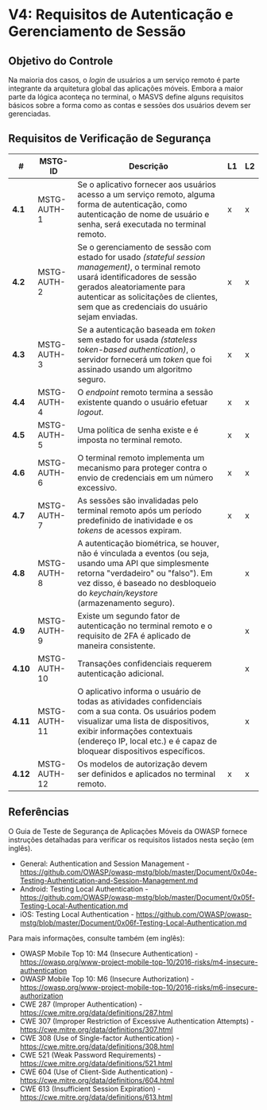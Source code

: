 # V4: Requisitos de Autenticação e Gerenciamento de Sessão

## Objetivo do Controle

Na maioria dos casos, o _login_ de usuários a um serviço remoto é parte integrante da arquitetura global das aplicações móveis. Embora a maior parte da lógica aconteça no terminal, o MASVS define alguns requisitos básicos sobre a forma como as contas e sessões dos usuários devem ser gerenciadas.

## Requisitos de Verificação de Segurança

| # | MSTG-ID | Descrição | L1 | L2 |
| -- | ---------- | ---------------------- | - | - |
| **4.1** | MSTG-AUTH-1 | Se o aplicativo fornecer aos usuários acesso a um serviço remoto, alguma forma de autenticação, como autenticação de nome de usuário e senha, será executada no terminal remoto. | x | x |
| **4.2** | MSTG-AUTH-2 | Se o gerenciamento de sessão com estado for usado _(stateful session management)_, o terminal remoto usará identificadores de sessão gerados aleatoriamente para autenticar as solicitações de clientes, sem que as credenciais do usuário sejam enviadas. | x | x |
| **4.3** | MSTG-AUTH-3 | Se a autenticação baseada em _token_ sem estado for usada _(stateless token-based authentication)_, o servidor fornecerá um _token_ que foi assinado usando um algoritmo seguro. | x | x |
| **4.4** | MSTG-AUTH-4 | O _endpoint_ remoto termina a sessão existente quando o usuário efetuar _logout_. | x | x |
| **4.5** | MSTG-AUTH-5 | Uma política de senha existe e é imposta no terminal remoto. | x | x |
| **4.6** | MSTG-AUTH-6 | O terminal remoto implementa um mecanismo para proteger contra o envio de credenciais em um número excessivo. | x | x |
| **4.7** | MSTG-AUTH-7 | As sessões são invalidadas pelo terminal remoto após um período predefinido de inatividade e os _tokens_ de acessos expiram. | x | x |
| **4.8** | MSTG-AUTH-8 | A autenticação biométrica, se houver, não é vinculada a eventos (ou seja, usando uma API que simplesmente retorna "verdadeiro" ou "falso"). Em vez disso, é baseado no desbloqueio do _keychain/keystore_ (armazenamento seguro). | | x |
| **4.9** | MSTG-AUTH-9 | Existe um segundo fator de autenticação no terminal remoto e o requisito de 2FA é aplicado de maneira consistente. | | x |
| **4.10** | MSTG-AUTH-10 | Transações confidenciais requerem autenticação adicional. | | x |
| **4.11** | MSTG-AUTH-11 | O aplicativo informa o usuário de todas as atividades confidenciais com a sua conta. Os usuários podem visualizar uma lista de dispositivos, exibir informações contextuais (endereço IP, local etc.) e é capaz de bloquear dispositivos específicos. | | x |
| **4.12** | MSTG-AUTH-12 | Os modelos de autorização devem ser definidos e aplicados no terminal remoto. | x | x |

## Referências

O Guia de Teste de Segurança de Aplicações Móveis da OWASP fornece instruções detalhadas para verificar os requisitos listados nesta seção (em inglês).

- General: Authentication and Session Management - <https://github.com/OWASP/owasp-mstg/blob/master/Document/0x04e-Testing-Authentication-and-Session-Management.md>
- Android: Testing Local Authentication - <https://github.com/OWASP/owasp-mstg/blob/master/Document/0x05f-Testing-Local-Authentication.md>
- iOS: Testing Local Authentication - <https://github.com/OWASP/owasp-mstg/blob/master/Document/0x06f-Testing-Local-Authentication.md>

Para mais informações, consulte também (em inglês):

- OWASP Mobile Top 10: M4 (Insecure Authentication) - <https://owasp.org/www-project-mobile-top-10/2016-risks/m4-insecure-authentication>
- OWASP Mobile Top 10: M6 (Insecure Authorization) - <https://owasp.org/www-project-mobile-top-10/2016-risks/m6-insecure-authorization>
- CWE 287 (Improper Authentication) - <https://cwe.mitre.org/data/definitions/287.html>
- CWE 307 (Improper Restriction of Excessive Authentication Attempts) - <https://cwe.mitre.org/data/definitions/307.html>
- CWE 308 (Use of Single-factor Authentication) - <https://cwe.mitre.org/data/definitions/308.html>
- CWE 521 (Weak Password Requirements) - <https://cwe.mitre.org/data/definitions/521.html>
- CWE 604 (Use of Client-Side Authentication) - <https://cwe.mitre.org/data/definitions/604.html>
- CWE 613 (Insufficient Session Expiration) - <https://cwe.mitre.org/data/definitions/613.html>
